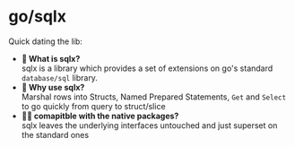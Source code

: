 # go/sqlx

Quick dating the lib:
- **🧐 What is sqlx?**  
    sqlx is a library which provides a set of extensions on go's standard
`database/sql` library.
- **🚀 Why use sqlx?**  
    Marshal rows into Structs, Named Prepared Statements, `Get` and `Select` to go quickly from query to struct/slice
- **🤝🏻 comapitble with the native packages?**  
    sqlx leaves the underlying interfaces untouched and just superset on the standard ones
  
